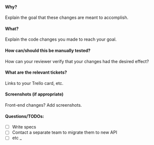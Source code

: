 #### Why?

Explain the goal that these changes are meant to accomplish.

#### What?

Explain the code changes you made to reach your goal.

#### How can/should this be manually tested?

How can your reviewer verify that your changes had the desired effect?

#### What are the relevant tickets?

Links to your Trello card, etc.

#### Screenshots (if appropriate)

Front-end changes? Add screenshots.

#### Questions/TODOs:

- [ ] Write specs
- [ ] Contact a separate team to migrate them to new API
- [ ] etc
_
